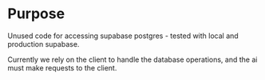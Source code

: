 # Purpose

Unused code for accessing supabase postgres - tested with local and production supabase. 

Currently we rely on the client to handle the database operations, and the ai must make requests to the client. 